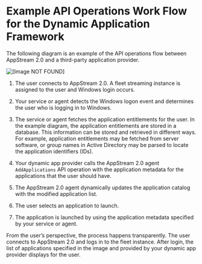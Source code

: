 # Example API Operations Work Flow for the Dynamic Application Framework<a name="manage-app-entitlement-sample-api-workflow"></a>

The following diagram is an example of the API operations flow between AppStream 2\.0 and a third\-party application provider\.

![\[Image NOT FOUND\]](http://docs.aws.amazon.com/appstream2/latest/developerguide/images/dynamic-app-provider-process-diagram4.png)

1. The user connects to AppStream 2\.0\. A fleet streaming instance is assigned to the user and Windows login occurs\.

1. Your service or agent detects the Windows logon event and determines the user who is logging in to Windows\.

1. The service or agent fetches the application entitlements for the user\. In the example diagram, the application entitlements are stored in a database\. This information can be stored and retrieved in different ways\. For example, application entitlements may be fetched from server software, or group names in Active Directory may be parsed to locate the application identifiers \(IDs\)\.

1. Your dynamic app provider calls the AppStream 2\.0 agent `AddApplications` API operation with the application metadata for the applications that the user should have\.

1. The AppStream 2\.0 agent dynamically updates the application catalog with the modified application list\.

1. The user selects an application to launch\. 

1. The application is launched by using the application metadata specified by your service or agent\.

From the user’s perspective, the process happens transparently\. The user connects to AppStream 2\.0 and logs in to the fleet instance\. After login, the list of applications specified in the image and provided by your dynamic app provider displays for the user\.